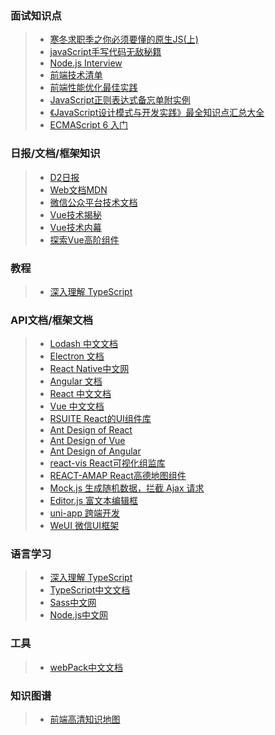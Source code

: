 ### 面试知识点
> * [寒冬求职季之你必须要懂的原生JS(上)](https://juejin.im/post/5cab0c45f265da2513734390)
> * [javaScript手写代码无敌秘籍](https://juejin.im/post/5c9c3989e51d454e3a3902b6#heading-0)
> * [Node.js Interview](https://elemefe.github.io/node-interview/#/sections/zh-cn/)
> * [前端技术清单](https://github.com/alienzhou/frontend-tech-list)
> * [前端性能优化最佳实践](https://csspod.com/frontend-performance-best-practices/)
> * [JavaScript正则表达式备忘单附实例](https://juejin.im/post/5c7496fdf265da2dda6957d2)
> * [《JavaScript设计模式与开发实践》最全知识点汇总大全](https://juejin.im/post/5c2e10a76fb9a049c0432697)
> * [ECMAScript 6 入门](https://es6.ruanyifeng.com/)
### 日报/文档/框架知识
> * [D2日报](https://daily.fairyever.com/)
> * [Web文档MDN](https://developer.mozilla.org/zh-CN/docs/Web)
> * [微信公众平台技术文档](https://mp.weixin.qq.com/wiki?t=resource/res_main&id=mp1421140842)
> * [Vue技术揭秘](https://ustbhuangyi.github.io/vue-analysis/)
> * [Vue技术内幕](http://hcysun.me/vue-design/art/)
> * [探索Vue高阶组件](https://segmentfault.com/p/1210000012743259/read)
### 教程
> * [深入理解 TypeScript](https://jkchao.github.io/typescript-book-chinese/)
### API文档/框架文档
> * [Lodash 中文文档](https://www.html.cn/doc/lodash/)
> * [Electron 文档](https://electronjs.org/docs)
> * [React Native中文网](https://reactnative.cn/docs/getting-started/)
> * [Angular 文档](https://angular.io/guide/quickstart)
> * [React 中文文档](http://react.yubolun.com/)
> * [Vue 中文文档](https://cn.vuejs.org/v2/guide/index.html)
> * [RSUITE React的UI组件库](https://rsuitejs.com/components/overview)
> * [Ant Design of React](http://ant.design/docs/react/introduce-cn)
> * [Ant Design of Vue](https://vue.ant.design/docs/vue/introduce-cn)
> * [Ant Design of Angular](https://ng.ant.design/docs/introduce/zh)
> * [react-vis React可视化组监库](https://uber.github.io/react-vis/)
> * [REACT-AMAP React高德地图组件](https://elemefe.github.io/react-amap/articles/start)
> * [Mock.js 生成随机数据，拦截 Ajax 请求](http://mockjs.com/)
> * [Editor.js 富文本编辑框](https://editorjs.io/)
> * [uni-app 跨端开发](https://uniapp.dcloud.io/frame)
> * [WeUI 微信UI框架](https://weui.io/#)
### 语言学习
> * [深入理解 TypeScript](https://jkchao.github.io/typescript-book-chinese/)
> * [TypeScript中文文档](https://www.tslang.cn/docs/handbook/typescript-in-5-minutes.html)
> * [Sass中文网](https://www.sass.hk/guide/)
> * [Node.js中文网](http://nodejs.cn/api/)
### 工具
> * [webPack中文文档](https://www.webpackjs.com/concepts/)

### 知识图谱
> * [前端高清知识地图](https://juejin.cn/post/6976157870014332935)
